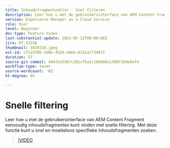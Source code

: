 ```yaml
---
title: Inhoudsfragmenteditor - Snel filteren
description: Leer hoe u met de gebruikersinterface van AEM Content Fragment eenvoudig inhoudsfragmenten kunt vinden met snelle filtering. Met deze functie kunt u snel en moeiteloos specifieke inhoudsfragmenten zoeken.
version: Experience Manager as a Cloud Service
role: User
level: Beginner
doc-type: Feature Video
last-substantial-update: 2023-05-12T00:00:00Z
jira: KT-13238
thumbnail: 3419310.jpeg
exl-id: cf1a3f0b-1d0e-4526-a9eb-013a3c73401f
duration: 57
source-git-commit: 48433a5367c281cf5a1c106b08a1306f1b0e8ef4
workflow-type: tm+mt
source-wordcount: '61'
ht-degree: 0%

---
```


# Snelle filtering

Leer hoe u met de gebruikersinterface van AEM Content Fragment eenvoudig inhoudsfragmenten kunt vinden met snelle filtering. Met deze functie kunt u snel en moeiteloos specifieke inhoudsfragmenten zoeken.

>[!VIDEO](https://video.tv.adobe.com/v/3436702/?learn=on&captions=dut)

